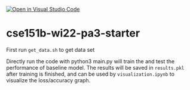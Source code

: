 [![Open in Visual Studio Code](https://classroom.github.com/assets/open-in-vscode-f059dc9a6f8d3a56e377f745f24479a46679e63a5d9fe6f495e02850cd0d8118.svg)](https://classroom.github.com/online_ide?assignment_repo_id=7006074&assignment_repo_type=AssignmentRepo)
# cse151b-wi22-pa3-starter
First run `get_data.sh` to get data set

Directly run the code with
    python3 main.py
will train the and test the performance of baseline model. The results will be saved in `results.pkl` after training is finished, and can be used by `visualization.ipynb` to visualize the loss/accuracy graph.